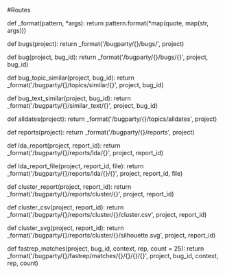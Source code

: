 #Routes

def _format(pattern, *args):
    return pattern.format(*map(quote, map(str, args)))

def bugs(project):
    return _format('/bugparty/{}/bugs/', project)

def bug(project, bug_id):
    return _format('/bugparty/{}/bugs/{}', project, bug_id)

def bug_topic_similar(project, bug_id):
    return _format('/bugparty/{}/topics/similar/{}', project, bug_id)

def bug_text_similar(project, bug_id):
    return _format('/bugparty/{}/similar_text/{}', project, bug_id)

def alldates(project):
    return _format('/bugparty/{}/topics/alldates', project)

def reports(project):
    return _format('/bugparty/{}/reports', project)

def lda_report(project, report_id):
    return _format('/bugparty/{}/reports/lda/{}', project, report_id)

def lda_report_file(project, report_id, file):
    return _format('/bugparty/{}/reports/lda/{}/{}', project, report_id, file)

def cluster_report(project, report_id):
    return _format('/bugparty/{}/reports/cluster/{}', project, report_id)

def cluster_csv(project, report_id):
    return _format('/bugparty/{}/reports/cluster/{}/cluster.csv',
                    project, report_id)

def cluster_svg(project, report_id):
    return _format('/bugparty/{}/reports/cluster/{}/silhouette.svg',
                    project, report_id)

def fastrep_matches(project, bug_id, context, rep, count = 25):
    return _format('/bugparty/{}/fastrep/matches/{}/{}/{}/{}',
                    project, bug_id, context, rep, count)
